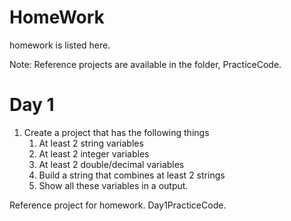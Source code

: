 # HomeWork

homework is listed here.

Note: Reference projects are available in the folder, PracticeCode.

# Day 1 

1. Create a project that has the following things
    1. At least 2 string variables
    1. At least 2 integer variables
    1. At least 2 double/decimal variables
    1. Build a string that combines at least 2 strings
    1. Show all these variables in a output.

Reference project for homework. Day1PracticeCode.